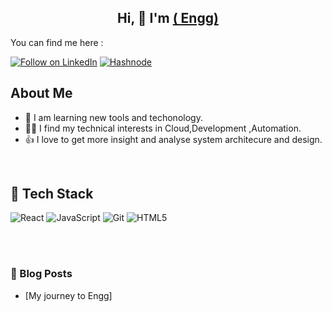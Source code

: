 <h2 align="center" >Hi, 👋 I'm <a href="https://www.linkedin.com/in/( engg)/" target="_blank"> ( Engg) </a></h2>

You can find me here :
<p align="left">
  <a href="https://www.linkedin.com/in/ dev-engg/"><img title="Follow on LinkedIn" src="https://img.shields.io/badge/LinkedIn-0077B5?style=for-the-badge&logo=linkedin&logoColor=white"/></a>
  <a href="https://hashnode.com/@dev-engg"><img title="Hashnode" src="https://img.shields.io/badge/Hashnode-2962FF?style=for-the-badge&logo=hashnode&logoColor=white"/></a>

<br>
 
## About Me
- 🔭 I am learning new tools and techonology.
- 👩‍💻 I find my technical interests in Cloud,Development ,Automation.
- 👍 I love to get more insight and analyse system architecure and design.

 <br>
  

## 💼 Tech Stack

![React](https://img.shields.io/badge/react-%2320232a.svg?style=for-the-badge&logo=react&logoColor=%2361DAFB)
![JavaScript](https://img.shields.io/badge/javascript-%23323330.svg?style=for-the-badge&logo=javascript&logoColor=%23F7DF1E)
<img alt="Git" src="https://img.shields.io/badge/git%20-%23F05033.svg?&style=for-the-badge&logo=git&logoColor=white"/>
![HTML5](https://img.shields.io/badge/html5-%23E34F26.svg?style=for-the-badge&logo=html5&logoColor=white)

</br>

</br>





### 📕 Blog Posts

- [My journey to Engg]
<!-- BLOG-POST-LIST:START 

- [My journey from zero to Hacktoberfest Accepted in 2022](https://amitpawar.hashnode.dev/my-journey-from-zero-to-hacktoberfest-accepted-in-2022)
- [Best LeetCode extensions for productivity](https://amitpawar.hashnode.dev/best-leetcode-extensions-for-productivity)

-->

<!-- BLOG-POST-LIST:END -->

<!-- 
➡️ [more blog posts...](https://amitpawar.hashnode.dev/)

-->


<!--

 </div>
<table>
  <tr>
   
   
<td><img src="https://github-readme-stats.vercel.app/api?username=Amitpawar88&include_all_commits=true&count_private=true&show_icons=true&line_height=20&title_color=7A7ADB&icon_color=2234AE&text_color=D3D3D3&bg_color=0,000000,130F40" alt="Amit Pawar" />
    <td><img src="https://github-readme-stats.vercel.app/api/top-langs?username=Amitpawar88&show_icons=true&locale=en&layout=compact&title_color=7A7ADB&icon_color=2234AE&text_color=D3D3D3&bg_color=0,000000,130F40" alt="Amit Pawar" /></td>
  </tr>
</table>

<div align="center">
<p><img align="center" src="https://github-readme-streak-stats.herokuapp.com/?user=Amitpawar88&theme=dark" alt="Amit Pawar" /></p>
  </div>

-->


<!--  [![Amitpawar88's GitHub activity graph](https://activity-graph.herokuapp.com/graph?username=Amitpawar88&theme=xcode)](https://git.io/Amitpawar88) -->
